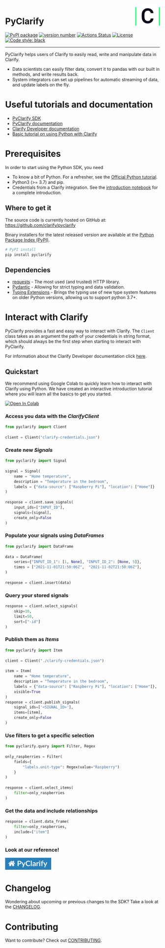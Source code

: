 <a href="https://www.clarify.io">
    <img src="https://raw.githubusercontent.com/clarify/data-science-tutorials/main/media/logo_dark.png" alt="Clarify logo" title="Clarify" align="right" height="80" />
</a>

# PyClarify

[![PyPI package](https://img.shields.io/badge/pip%20install-pyclarify-brightgreen)](https://pypi.org/project/pyclarify/)
[![version number](https://img.shields.io/pypi/v/pyclarify?color=green&label=version)](https://pypi.org/project/pyclarify/)
[![Actions Status](https://github.com/clarify/pyclarify/workflows/Build%20status/badge.svg)](https://github.com/clarify/pyclarify/actions)
[![License](https://img.shields.io/github/license/clarify/pyclarify)](https://github.com/clarify/pyclarify/blob/main/LICENSE)
[![Code style: black](https://img.shields.io/badge/code%20style-black-000000.svg)](https://github.com/ambv/black)

<hr/>

PyClarify helps users of Clarify to easily read, write and manipulate data in Clarify.

- Data scientists can easily filter data, convert it to pandas with our built in methods, and write results back.
- System integrators can set up pipelines for automatic streaming of data, and update labels on the fly.

# Useful tutorials and documentation

- [PyClarify SDK](https://pypi.org/project/pyclarify/)
- [PyClarify documentation](https://clarify.github.io/pyclarify/)
- [Clarify Developer documentation](https://docs.clarify.io/developers/welcome)
- [Basic tutorial on using Python with Clarify](https://colab.research.google.com/github/clarify/data-science-tutorials/blob/main/tutorials/Introduction.ipynb)

# Prerequisites

In order to start using the Python SDK, you need

- To know a bit of Python. For a refresher, see the [Official Python tutorial](https://docs.python.org/tutorial/).
- Python3 (>= 3.7) and pip.
- Credentials from a Clarify integration. See the [introduction notebook](https://colab.research.google.com/github/clarify/data-science-tutorials/blob/main/tutorials/Introduction.ipynb) for a complete introduction.

## Where to get it

The source code is currently hosted on GitHub at: https://github.com/clarify/pyclarify

Binary installers for the latest released version are available at the [Python
Package Index (PyPI)](https://pypi.org/project/pyclarify).

```sh
# PyPI install
pip install pyclarify
```

## Dependencies

- [requests](https://requests.readthedocs.io/en/latest/) - The most used (and trusted) HTTP library.
- [Pydantic](https://pydantic-docs.helpmanual.io) - Allowing for strict typing and data validation.
- [Typing Extensions](https://typing.readthedocs.io) - Brings the typing use of new type system features on older Python versions, allowing us to support python 3.7+.

# Interact with Clarify

PyClarify provides a fast and easy way to interact with Clarify.
The `Client` class takes as an argument the path of your credentials in string format, which should always be the first step when starting to interact with PyClarify.

For information about the Clarify Developer documentation
click [here](https://docs.clarify.io/developers/welcome).

## Quickstart

We recommend using Google Colab to quickly learn how to interact with Clarify using Python. We have created an interactive introduction tutorial where you will learn all the basics to get you started.

[![Open In Colab](https://colab.research.google.com/assets/colab-badge.svg)](https://colab.research.google.com/github/clarify/data-science-tutorials/blob/main/tutorials/Introduction.ipynb)

### Access you data with the _ClarifyClient_

```python
from pyclarify import Client

client = Client("clarify-credentials.json")
```

### Create new _Signals_

```python
from pyclarify import Signal

signal = Signal(
    name = "Home temperature",
    description = "Temperature in the bedroom",
    labels = {"data-source": ["Raspberry Pi"], "location": ["Home"]}
)

response = client.save_signals(
    input_ids=["INPUT_ID"],
    signals=[signal],
    create_only=False
)
```

### Populate your signals using _DataFrames_

```python
from pyclarify import DataFrame

data = DataFrame(
    series={"INPUT_ID_1": [1, None], "INPUT_ID_2": [None, 5]},
    times = ["2021-11-01T21:50:06Z",  "2021-11-02T21:50:06Z"],
)

response = client.insert(data)
```

### Query your stored signals

```python
response = client.select_signals(
    skip=10,
    limit=50,
    sort=["-id"]
)
```

### Publish them as _Items_

```python
from pyclarify import Item

client = Client("./clarify-credentials.json")

item = Item(
    name = "Home temperature",
    description = "Temperature in the bedroom",
    labels = {"data-source": ["Raspberry Pi"], "location": ["Home"]},
    visible=True
)
response = client.publish_signals(
    signal_ids=['<SIGNAL_ID>'],
    items=[item],
    create_only=False
)
```

### Use filters to get a specific selection

```python
from pyclarify.query import Filter, Regex

only_raspberries = Filter(
    fields={
        "labels.unit-type": Regex(value="Raspberry")
    }
)

response = client.select_items(
    filter=only_raspberries
)
```

### Get the data and include relationships

```python
response = client.data_frame(
    filter=only_raspberries,
    include=["item"]
)
```

### Look at our reference!

[<img src="./docs/source/reference.png" width="150" />](https://github.com/user/repository/subscription)

# Changelog

Wondering about upcoming or previous changes to the SDK? Take a look at the [CHANGELOG](https://github.com/clarify/pyclarify/blob/main/CHANGELOG.md).

# Contributing

Want to contribute? Check out [CONTRIBUTING](https://github.com/clarify/pyclarify/blob/main/CONTRIBUTING.md).
